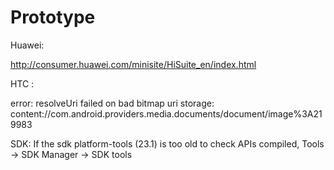 # Prototype

Huawei:

http://consumer.huawei.com/minisite/HiSuite_en/index.html

HTC : 

error:  resolveUri failed on bad bitmap uri
storage:  content://com.android.providers.media.documents/document/image%3A219983

SDK:
If the sdk platform-tools (23.1) is too old to check APIs compiled,
Tools -> SDK Manager -> SDK tools
